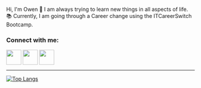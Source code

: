 Hi, I'm Owen 👋 I am always trying to learn new things in all aspects of life. 📚 Currently, I am going through a Career change using the ITCareerSwitch Bootcamp.
                      
<h3 align="left">Connect with me:</h3>
<p align="left">
<a href="https://twitter.com/owka54" target="blank"><img align="center" src="https://www.iconpacks.net/icons/2/free-twitter-logo-icon-2429-thumb.png" alt="" width="40" /></a>
<a href="https://www.linkedin.com/in/owen-kane54/" target="blank"><img align="center" src="https://upload.wikimedia.org/wikipedia/commons/thumb/c/ca/LinkedIn_logo_initials.png/800px-LinkedIn_logo_initials.png" alt="" width="40" /></a>
<a href="https://www.instagram.com/owenkane54/" target="blank"><img align="center" src="https://upload.wikimedia.org/wikipedia/commons/thumb/a/a5/Instagram_icon.png/1024px-Instagram_icon.png" alt="" width="40" /></a></p>
<hr>

[![Top Langs](https://github-readme-stats.vercel.app/api/top-langs/?username=owka54)](https://github.com/owka54/github-readme-stats)

<!---
owka54/owka54 is a ✨ special ✨ repository because its `README.md` (this file) appears on your GitHub profile.
You can click the Preview link to take a look at your changes.
--->
